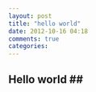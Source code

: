 ```yaml
---
layout: post
title: "hello world"
date: 2012-10-16 04:18
comments: true
categories: 
---
```


## Hello world ## ##
